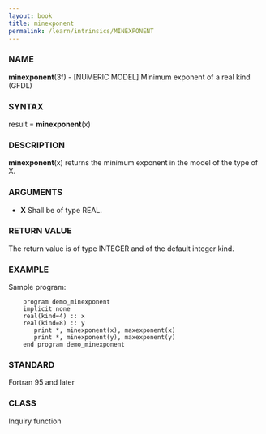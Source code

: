 ```yaml
---
layout: book
title: minexponent
permalink: /learn/intrinsics/MINEXPONENT
---
```

### NAME

__minexponent__(3f) - \[NUMERIC MODEL\] Minimum exponent of a real kind
(GFDL)

### SYNTAX

result = __minexponent__(x)

### DESCRIPTION

__minexponent__(x) returns the minimum exponent in the model of the type
of X.

### ARGUMENTS

  - __X__
    Shall be of type REAL.

### RETURN VALUE

The return value is of type INTEGER and of the default integer kind.

### EXAMPLE

Sample program:

```
    program demo_minexponent
    implicit none
    real(kind=4) :: x
    real(kind=8) :: y
       print *, minexponent(x), maxexponent(x)
       print *, minexponent(y), maxexponent(y)
    end program demo_minexponent
```

### STANDARD

Fortran 95 and later

### CLASS

Inquiry function

